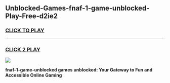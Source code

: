 
## Unblocked-Games-fnaf-1-game-unblocked-Play-Free-d2ie2
<h3>
<a href="https://premium76.site?title=fnaf-1-game-unblocked&ref=18A">CLICK TO PLAY</a></h3>
<hr>

<h3>
<a href="https://premium76.site?title=fnaf-1-game-unblocked&ref=18A">CLICK 2 PLAY</a>
  
</h3>

<a href="https://premium76.site?title=fnaf-1-game-unblocked&ref=18A"><img src="https://clearcache.store/games.png"></a>


**fnaf-1-game-unblocked games unblocked: Your Gateway to Fun and Accessible Online Gaming**
